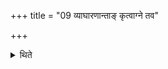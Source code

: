 +++
title = "09 व्याघारणान्ताङ् कृत्वाग्ने तव"

+++

<details><summary>थिते</summary>

व्याघारणान्तां कृत्वाग्ने तव श्रवो वय इति षद्भिः सिकता न्युप्य चित स्थ परिचित इत्यपरिमिताभिः शर्कराभिराहवनीयचितेरायतनं परिश्रयति यथा गार्हपत्यस्यैवम् ९
</details>
